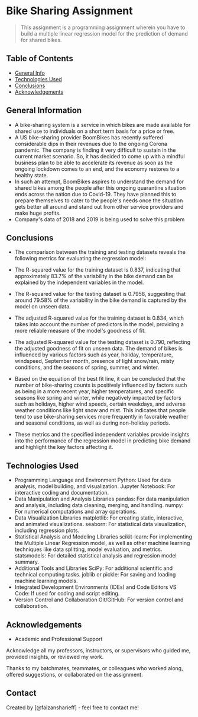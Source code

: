 # Bike Sharing Assignment
> This assignment is a programming assignment wherein you have to build a multiple linear regression model for the prediction of demand for shared bikes.


## Table of Contents
* [General Info](#general-information)
* [Technologies Used](#technologies-used)
* [Conclusions](#conclusions)
* [Acknowledgements](#acknowledgements)

<!-- You can include any other section that is pertinent to your problem -->

## General Information
- A bike-sharing system is a service in which bikes are made available for shared use to individuals on a short term basis for a price or free. 
- A US bike-sharing provider BoomBikes has recently suffered considerable dips in their revenues due to the ongoing Corona pandemic. The company is finding it very difficult to sustain in the current market scenario. So, it has decided to come up with a mindful business plan to be able to accelerate its revenue as soon as the ongoing lockdown comes to an end, and the economy restores to a healthy state.
- In such an attempt, BoomBikes aspires to understand the demand for shared bikes among the people after this ongoing quarantine situation ends across the nation due to Covid-19. They have planned this to prepare themselves to cater to the people's needs once the situation gets better all around and stand out from other service providers and make huge profits.
- Company's data of 2018 and 2019 is being used to solve this problem

<!-- You don't have to answer all the questions - just the ones relevant to your project. -->

## Conclusions
- The comparison between the training and testing datasets reveals the following metrics for evaluating the regression model:
- The R-squared value for the training dataset is 0.837, indicating that approximately 83.7% of the variability in the bike demand can be explained by the independent variables in the model.

- The R-squared value for the testing dataset is 0.7958, suggesting that around 79.58% of the variability in the bike demand is captured by the model on unseen data.

- The adjusted R-squared value for the training dataset is 0.834, which takes into account the number of predictors in the model, providing a more reliable measure of the model's goodness of fit.

- The adjusted R-squared value for the testing dataset is 0.790, reflecting the adjusted goodness of fit on unseen data. The demand of bikes is influenced by various factors such as year, holiday, temperature, windspeed, September month, presence of light snow/rain, misty conditions, and the seasons of spring, summer, and winter.
- Based on the equation of the best fit line, it can be concluded that the number of bike-sharing counts is positively influenced by factors such as being in a more recent year, higher temperatures, and specific seasons like spring and winter, while negatively impacted by factors such as holidays, higher wind speeds, certain weekdays, and adverse weather conditions like light snow and mist. This indicates that people tend to use bike-sharing services more frequently in favorable weather and seasonal conditions, as well as during non-holiday periods.

- These metrics and the specified independent variables provide insights into the performance of the regression model in predicting bike demand and highlight the key factors affecting it.
<!-- You don't have to answer all the questions - just the ones relevant to your project. -->


## Technologies Used
-  Programming Language and Environment
Python: Used for data analysis, model building, and visualization.
Jupyter Notebook: For interactive coding and documentation.
-  Data Manipulation and Analysis Libraries
pandas: For data manipulation and analysis, including data cleaning, merging, and handling.
numpy: For numerical computations and array operations.
-  Data Visualization Libraries
matplotlib: For creating static, interactive, and animated visualizations.
seaborn: For statistical data visualization, including regression plots.
-  Statistical Analysis and Modeling Libraries
scikit-learn: For implementing the Multiple Linear Regression model, as well as other machine learning techniques like data splitting, model evaluation, and metrics.
statsmodels: For detailed statistical analysis and regression model summary.
-  Additional Tools and Libraries
SciPy: For additional scientific and technical computing tasks.
joblib or pickle: For saving and loading machine learning models.
-  Integrated Development Environments (IDEs) and Code Editors
VS Code: If used for coding and script editing.
-  Version Control and Collaboration
Git/GitHub: For version control and collaboration.


## Acknowledgements

- Academic and Professional Support

Acknowledge all my professors, instructors, or supervisors who guided me, provided insights, or reviewed my work.

Thanks to my batchmates, teammates, or colleagues who worked along, offered suggestions, or collaborated on the assignment.


## Contact
Created by [@faizansharieff] - feel free to contact me!


<!-- Optional -->
<!-- ## License -->
<!-- This project is open source and available under the [... License](). -->

<!-- You don't have to include all sections - just the one's relevant to your project -->
